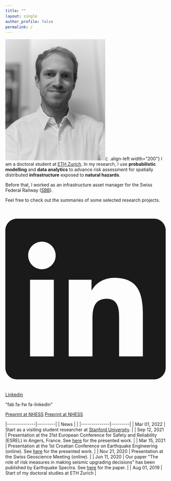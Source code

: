 ```yaml
---
title: ""
layout: single
author_profile: false
permalink: /
---
```



![](/assets/images/li_1_web.jpg){: .align-left width="200"}
I am a doctoral student at [ETH Zurich](https://www.ethz.ch/). In my research, I use **probabilistic modelling** and **data analytics** to advance risk assessment for spatially distributed **infrastructure** exposed to **natural hazards**.

Before that, I worked as an infrastructure asset manager for the Swiss Federal Railway ([SBB](https://company.sbb.ch/en/home.html)).

Feel free to check out the summaries of some selected research projects. 

<a class="text-white text-xl" href="https://www.linkedin.com/in/lukas-bodenmann/">
<div class="rounded-md flex items-center py-2 px-6 bg-social-linkedin hover:shadow-md transition-all">
<svg aria-hidden="true" focusable="false" data-prefix="fab" data-icon="linkedin" class="w-5 h-5 mr-2" role="img" xmlns="http://www.w3.org/2000/svg" viewBox="0 0 448 512"><path fill="currentColor" d="M416 32H31.9C14.3 32 0 46.5 0 64.3v383.4C0 465.5 14.3 480 31.9 480H416c17.6 0 32-14.5 32-32.3V64.3c0-17.8-14.4-32.3-32-32.3zM135.4 416H69V202.2h66.5V416zm-33.2-243c-21.3 0-38.5-17.3-38.5-38.5S80.9 96 102.2 96c21.2 0 38.5 17.3 38.5 38.5 0 21.3-17.2 38.5-38.5 38.5zm282.1 243h-66.4V312c0-24.8-.5-56.7-34.5-56.7-34.6 0-39.9 27-39.9 54.9V416h-66.4V202.2h63.7v29.2h.9c8.9-16.8 30.6-34.5 62.9-34.5 67.2 0 79.7 44.3 79.7 101.9V416z"></path></svg>
<span> Linkedin</span></div></a>

"fab fa-fw fa-linkedin" 

<a class="btn btn--primary" href="https://doi.org/10.5194/nhess-2022-267"> <i class="fa fa-file-pdf fa-lg"></i> Preprint at NHESS</a> <a class="btn btn--primary" href="https://doi.org/10.5194/nhess-2022-267"> <i class="fa fa-file-pdf fa-lg"></i> Preprint at NHESS</a>

|--------------|---------|
| News | |
|--------------|---------|
| Mar 01, 2022  | Start as a visiting student researcher at [Stanford University](https://www.stanford.edu/).  |
| Sep 12, 2021  | Presentation at the 31st European Conference for Safety and Reliability (ESREL) in Angers, France. See [here](https://doi.org/10.3850/978-981-18-2016-8_559-cd) for the presented work.  |
| Mar 15, 2021  | Presentation at the 1st Croatian Conference on Earthquake Engineering (online). See [here](https://www.research-collection.ethz.ch/handle/20.500.11850/502087) for the presented work. |
| Nov 21, 2020  | Presentation at the Swiss Geoscience Meeting (online).  |
| Jun 11, 2020  | Our paper "The role of risk measures in making seismic upgrading decisions" has been published by Earthquake Spectra. See [here](https://doi.org/10.1177/8755293020919423) for the paper. |
| Aug 01, 2019  | Start of my doctoral studies at ETH Zurich  |
